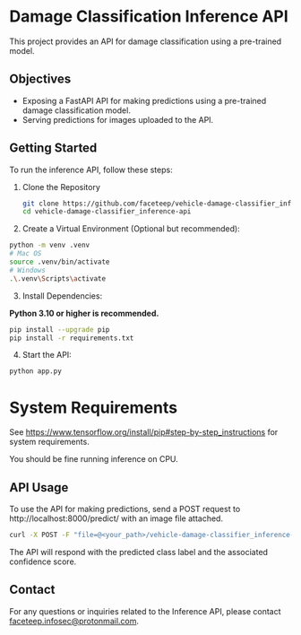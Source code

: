 # Damage Classification Inference API

This project provides an API for damage classification using a pre-trained model.

## Objectives

- Exposing a FastAPI API for making predictions using a pre-trained damage classification model.
- Serving predictions for images uploaded to the API.

## Getting Started

To run the inference API, follow these steps:

1. Clone the Repository

   ```bash
   git clone https://github.com/faceteep/vehicle-damage-classifier_inference-api.git
   cd vehicle-damage-classifier_inference-api
   ```

2. Create a Virtual Environment (Optional but recommended):

```bash
python -m venv .venv
# Mac OS
source .venv/bin/activate
# Windows
.\.venv\Scripts\activate
```

3. Install Dependencies:

**Python 3.10 or higher is recommended.**

```bash
pip install --upgrade pip
pip install -r requirements.txt
```

4. Start the API:

```bash
python app.py
```

# System Requirements

See https://www.tensorflow.org/install/pip#step-by-step_instructions for system requirements.

You should be fine running inference on CPU.

## API Usage
To use the API for making predictions, send a POST request to http://localhost:8000/predict/ with an image file attached.

```bash
curl -X POST -F "file=@<your_path>/vehicle-damage-classifier_inference-api/test_images/adversarial-example.jpg" http://localhost:8000/predict/
```
The API will respond with the predicted class label and the associated confidence score.

## Contact
For any questions or inquiries related to the Inference API, please contact faceteep.infosec@protonmail.com.
